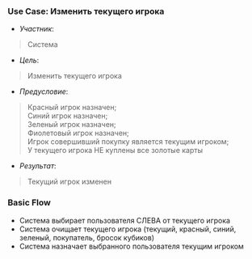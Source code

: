 ### Use Case: Изменить текущего игрока
- *Участник*:
> Система
- *Цель*:
> Изменить текущего игрока
- *Предусловие*:
> Красный игрок назначен;<br>
> Синий игрок назначен;<br>
> Зеленый игрок назначен;<br>
> Фиолетовый игрок назначен;<br>
> Игрок совершивший покупку является текущим игроком;<br>
> У текущего игрока НЕ куплены все золотые карты
- *Результат*:
> Текущий игрок изменен

### Basic Flow
* Система выбирает пользователя СЛЕВА от текущего игрока
* Система очищает текущего игрока (текущий, красный, синий, зеленый, покупатель, бросок кубиков)
* Система назначает выбранного пользователя текущим игроком